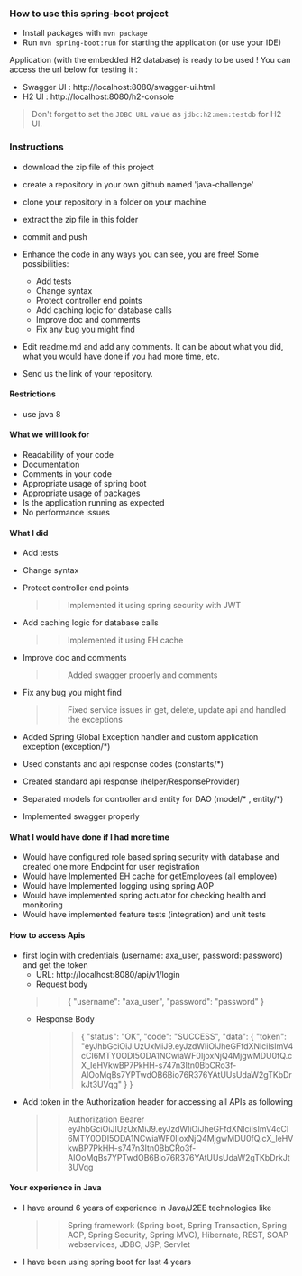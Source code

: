 ### How to use this spring-boot project

- Install packages with `mvn package`
- Run `mvn spring-boot:run` for starting the application (or use your IDE)

Application (with the embedded H2 database) is ready to be used ! You can access the url below for testing it :

- Swagger UI : http://localhost:8080/swagger-ui.html
- H2 UI : http://localhost:8080/h2-console

> Don't forget to set the `JDBC URL` value as `jdbc:h2:mem:testdb` for H2 UI.



### Instructions

- download the zip file of this project
- create a repository in your own github named 'java-challenge'
- clone your repository in a folder on your machine
- extract the zip file in this folder
- commit and push

- Enhance the code in any ways you can see, you are free! Some possibilities:
  - Add tests
  - Change syntax
  - Protect controller end points
  - Add caching logic for database calls
  - Improve doc and comments
  - Fix any bug you might find
- Edit readme.md and add any comments. It can be about what you did, what you would have done if you had more time, etc.
- Send us the link of your repository.

#### Restrictions
- use java 8


#### What we will look for
- Readability of your code
- Documentation
- Comments in your code 
- Appropriate usage of spring boot
- Appropriate usage of packages
- Is the application running as expected
- No performance issues

#### What I did
- Add tests
  
- Change syntax
- Protect controller end points
   >>Implemented it using spring security with JWT
- Add caching logic for database calls
   >> Implemented it using EH cache
- Improve doc and comments
   >> Added swagger properly and comments
- Fix any bug you might find
   >> Fixed service issues in get, delete, update api and handled the exceptions

  
- Added Spring Global Exception handler and custom application exception (exception/*)
- Used constants and api response codes (constants/*)
- Created standard api response  (helper/ResponseProvider)
- Separated models for controller and entity for DAO (model/* , entity/*)
- Implemented swagger properly

#### What I would have done if I had more time
- Would have configured role based spring security with database and created one more Endpoint for user registration 
- Would have Implemented EH cache for getEmployees (all employee)    
- Would have Implemented logging using spring AOP
- Would have implemented spring actuator for checking health and monitoring
- Would have implemented feature tests (integration) and unit tests

#### How to access Apis
- first login with credentials (username: axa_user, password: password) and get the token
   - URL: http://localhost:8080/api/v1/login
   - Request body 
    >> {
     "username": "axa_user",
     "password": "password"
     }
  - Response Body 
    >> {
    "status": "OK",
    "code": "SUCCESS",
    "data": {
    "token": "eyJhbGciOiJIUzUxMiJ9.eyJzdWIiOiJheGFfdXNlciIsImV4cCI6MTY0ODI5ODA1NCwiaWF0IjoxNjQ4MjgwMDU0fQ.cX_leHVkwBP7PkHH-s747n3Itn0BbCRo3f-AIOoMqBs7YPTwdOB6Bio76R376YAtUUsUdaW2gTKbDrkJt3UVqg"
    }
    }
- Add token in the Authorization header for accessing all APIs as following
    >> Authorization Bearer eyJhbGciOiJIUzUxMiJ9.eyJzdWIiOiJheGFfdXNlciIsImV4cCI6MTY0ODI5ODA1NCwiaWF0IjoxNjQ4MjgwMDU0fQ.cX_leHVkwBP7PkHH-s747n3Itn0BbCRo3f-AIOoMqBs7YPTwdOB6Bio76R376YAtUUsUdaW2gTKbDrkJt3UVqg

#### Your experience in Java
- I have around 6 years of experience in Java/J2EE technologies like
    >> Spring framework (Spring boot, Spring Transaction, Spring AOP, Spring Security, Spring MVC),
     Hibernate, REST, SOAP webservices, JDBC, JSP, Servlet  
- I have been using spring boot for last 4 years
